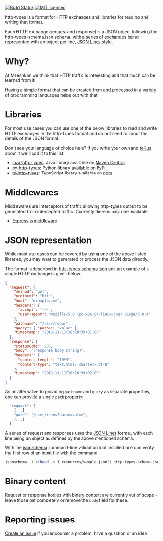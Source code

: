 [![Build Status](https://github.com/Meeshkan/http-types/workflows/CI/badge.svg)](https://github.com/Meeshkan/http-types/actions?query=workflow%3A%22CI%22)
[![MIT licensed](http://img.shields.io/:license-MIT-blue.svg)](LICENSE.txt)

http-types is a format for HTTP exchanges and libraries for reading and writing that format.

Each HTTP exchange (request and response) is a JSON object following the [http-types-schema.json](http-types-schema.json) schema, with a series of exchanges being represented with an object per line, [JSON Lines](http://jsonlines.org/) style.

# Why?
At [Meeshkan](https://www.meeshkan.com/) we think that HTTP traffic is interesting and that much can be learned from it!

Having a simple format that can be created from and processed in a variety of programming languages helps out with that.

# Libraries
For most use cases you can use one of the below libraries to read and write HTTP exchanges in the http-types format and do not need to about the details of the JSON format.

Don't see your language of choice here? If you write your own and [tell us about it](https://github.com/Meeshkan/http-types/issues/new) we'll add it to this list:

- [java-http-types](https://github.com/Meeshkan/java-http-types): Java library available on [Maven Central](https://search.maven.org/artifact/com.meeshkan/http-types).
- [py-http-types](https://github.com/Meeshkan/py-http-types): Python library available on [PyPi](https://pypi.org/project/http-types/).
- [ts-http-types](https://github.com/Meeshkan/ts-http-types): TypeScript library available on [npm](https://www.npmjs.com/package/http-types).

# Middlewares
Middlewares are interceptors of traffic allowing http-types output to be generated from intercepted traffic. Currently there is only one available:

- [Express.js middleware](https://github.com/Meeshkan/express-middleware/)


# JSON representation
While most use cases can be covered by using one of the above listed libraries, you may want to generated or process the JSON data directly.

The format is described in [http-types-schema.json](http-types-schema.json) and an example of a single HTTP exchange is given below.

```json
{
  "request": {
    "method": "get",
    "protocol": "http",
    "host": "example.com",
    "headers": {
      "accept": "*/*",
      "user-agent": "Mozilla/5.0 (pc-x86_64-linux-gnu) Siege/3.0.8"
    },
    "pathname": "/user/repos",
    "query": { "param": "value" },
    "timestamp": "2018-11-13T20:20:39+01:00"
  },
  "response": {
    "statusCode": 200,
    "body": "(response body string)",
    "headers": {
      "content-length": "1999",
      "content-type": "text/html; charset=utf-8"
    },
    "timestamp": "2018-11-13T20:20:39+02:00"
  }
}
```

As an alternative to providing `pathname` and `query` as separate properties, one can provide a single `path` property:

```js
  "request": {
    [...]
    "path": "/user/repos?param=value",
    [...]
  },

```

A series of request and responses uses the [JSON Lines](http://jsonlines.org/) format, with each line being an object as defined by the above mentioned schema.

With the [jsonschema](https://python-jsonschema.readthedocs.io/) command-line validation tool installed one can verify the first row of an input file with the command:

```sh
jsonschema -i <(head -n 1 resources/sample.jsonl) http-types-schema.json
```

# Binary content
Request or response bodies with binary content are currently out of scope - leave those out completely or remove the `body` field for these.

# Reporting issues
[Create an issue](https://github.com/Meeshkan/http-types/issues) if you encounter a problem, have a question or an idea.
